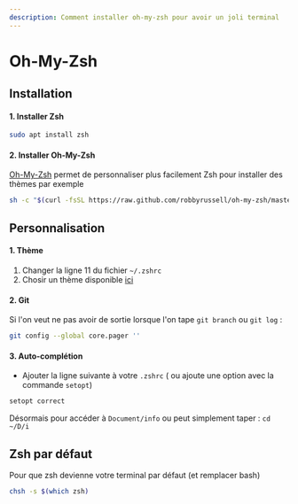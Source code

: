```yaml
---
description: Comment installer oh-my-zsh pour avoir un joli terminal
---
```


# Oh-My-Zsh

## Installation

#### 1. Installer Zsh

```bash
sudo apt install zsh
```

#### 2. Installer Oh-My-Zsh

[Oh-My-Zsh](https://ohmyz.sh/) permet de personnaliser plus facilement Zsh pour installer des thèmes par exemple 

```bash
sh -c "$(curl -fsSL https://raw.github.com/robbyrussell/oh-my-zsh/master/tools/install.sh)"
```



## Personnalisation 

#### 1. T**hème**

1. Changer la ligne 11 du fichier `~/.zshrc`
2. Chosir un thème disponible [ici](https://github.com/robbyrussell/oh-my-zsh/wiki/Themes)

#### 2. Git

Si l'on veut ne pas avoir de sortie lorsque l'on tape `git branch` ou `git log` :

```bash
git config --global core.pager ''
```

#### 3. Auto-complétion

* Ajouter la ligne suivante à votre `.zshrc` \( ou ajoute une option avec la commande `setopt`\)

```bash
setopt correct
```

Désormais pour accéder à `Document/info` ou peut simplement taper : `cd ~/D/i` 

## Zsh par défaut

Pour que zsh devienne votre terminal par défaut \(et remplacer bash\) 

```bash
chsh -s $(which zsh)
```

